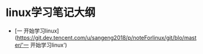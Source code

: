 # linux学习笔记大纲
- [一 开始学习linux](https://git.dev.tencent.com/u/sangeng2018/p/noteForlinux/git/blo/master/'一 开始学习linux')
